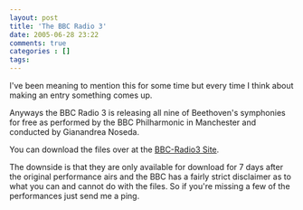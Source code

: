 ```yaml
---
layout: post
title: 'The BBC Radio 3'
date: 2005-06-28 23:22
comments: true
categories : []
tags:
---
```

I've been meaning to mention this for some time but every time I think about making an entry something comes up.

Anyways the BBC Radio 3 is releasing all nine of Beethoven's symphonies for free as performed by the BBC Philharmonic in Manchester and conducted by Gianandrea Noseda.

You can download the files over at the <a href="http://www.bbc.co.uk/radio3/beethoven/downloads.shtml">BBC-Radio3 Site</a>.

The downside is that they are only available for download for 7 days after the original performance airs and the BBC has a fairly strict disclaimer as to what you can and cannot do with the files. So if you're missing a few of the performances just send me a ping.

